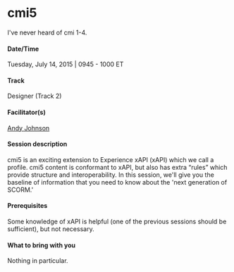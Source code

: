 # cmi5

I've never heard of cmi 1-4.

#### Date/Time
Tuesday, July 14, 2015 | 0945 - 1000 ET

#### Track
Designer (Track 2)

#### Facilitator(s)
[Andy Johnson](https://www.linkedin.com/pub/andy-johnson/36/768/50)

#### Session description
cmi5 is an exciting extension to Experience xAPI (xAPI) which we call a profile.  cmi5 content is conformant to xAPI, but also has extra “rules” which provide structure and interoperability.  In this session, we'll give you the baseline of information that you need to know about the 'next generation of SCORM.'

#### Prerequisites 
Some knowledge of xAPI is helpful (one of the previous sessions should be sufficient), but not necessary.

#### What to bring with you
Nothing in particular.